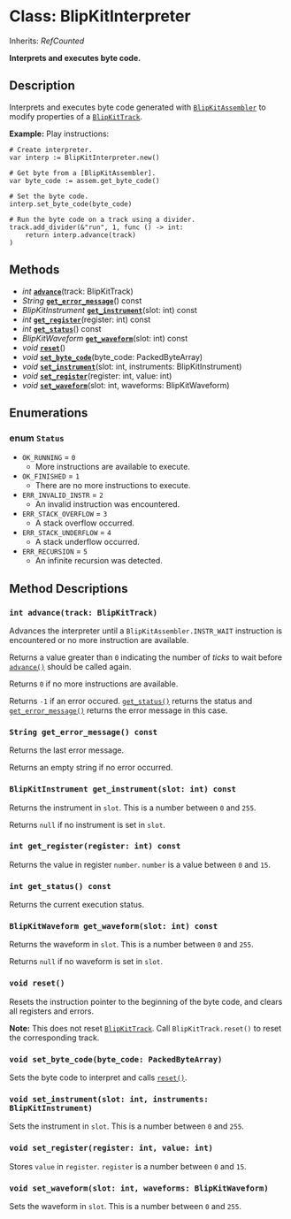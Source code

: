 # Class: BlipKitInterpreter

Inherits: *RefCounted*

**Interprets and executes byte code.**

## Description

Interprets and executes byte code generated with [`BlipKitAssembler`](BlipKitAssembler.md) to modify properties of a [`BlipKitTrack`](BlipKitTrack.md).

**Example:** Play instructions:

```gdscript
# Create interpreter.
var interp := BlipKitInterpreter.new()

# Get byte from a [BlipKitAssembler].
var byte_code := assem.get_byte_code()

# Set the byte code.
interp.set_byte_code(byte_code)

# Run the byte code on a track using a divider.
track.add_divider(&"run", 1, func () -> int:
    return interp.advance(track)
)
```
## Methods

- *int* [**`advance`**](#int-advancetrack-blipkittrack)(track: BlipKitTrack)
- *String* [**`get_error_message`**](#string-get_error_message-const)() const
- *BlipKitInstrument* [**`get_instrument`**](#blipkitinstrument-get_instrumentslot-int-const)(slot: int) const
- *int* [**`get_register`**](#int-get_registerregister-int-const)(register: int) const
- *int* [**`get_status`**](#int-get_status-const)() const
- *BlipKitWaveform* [**`get_waveform`**](#blipkitwaveform-get_waveformslot-int-const)(slot: int) const
- *void* [**`reset`**](#void-reset)()
- *void* [**`set_byte_code`**](#void-set_byte_codebyte_code-packedbytearray)(byte_code: PackedByteArray)
- *void* [**`set_instrument`**](#void-set_instrumentslot-int-instruments-blipkitinstrument)(slot: int, instruments: BlipKitInstrument)
- *void* [**`set_register`**](#void-set_registerregister-int-value-int)(register: int, value: int)
- *void* [**`set_waveform`**](#void-set_waveformslot-int-waveforms-blipkitwaveform)(slot: int, waveforms: BlipKitWaveform)

## Enumerations

### enum `Status`

- `OK_RUNNING` = `0`
	- More instructions are available to execute.
- `OK_FINISHED` = `1`
	- There are no more instructions to execute.
- `ERR_INVALID_INSTR` = `2`
	- An invalid instruction was encountered.
- `ERR_STACK_OVERFLOW` = `3`
	- A stack overflow occurred.
- `ERR_STACK_UNDERFLOW` = `4`
	- A stack underflow occurred.
- `ERR_RECURSION` = `5`
	- An infinite recursion was detected.

## Method Descriptions

### `int advance(track: BlipKitTrack)`

Advances the interpreter until a `BlipKitAssembler.INSTR_WAIT` instruction is encountered or no more instruction are available.

Returns a value greater than `0` indicating the number of *ticks* to wait before [`advance()`](#int-advancetrack-blipkittrack) should be called again.

Returns `0` if no more instructions are available.

Returns `-1` if an error occured. [`get_status()`](#int-get_status-const) returns the status and [`get_error_message()`](#string-get_error_message-const) returns the error message in this case.

### `String get_error_message() const`

Returns the last error message.

Returns an empty string if no error occurred.

### `BlipKitInstrument get_instrument(slot: int) const`

Returns the instrument in `slot`. This is a number between `0` and `255`.

Returns `null` if no instrument is set in `slot`.

### `int get_register(register: int) const`

Returns the value in register `number`. `number` is a value between `0` and `15`.

### `int get_status() const`

Returns the current execution status.

### `BlipKitWaveform get_waveform(slot: int) const`

Returns the waveform in `slot`. This is a number between `0` and `255`.

Returns `null` if no waveform is set in `slot`.

### `void reset()`

Resets the instruction pointer to the beginning of the byte code, and clears all registers and errors.

**Note:** This does not reset [`BlipKitTrack`](BlipKitTrack.md). Call `BlipKitTrack.reset()` to reset the corresponding track.

### `void set_byte_code(byte_code: PackedByteArray)`

Sets the byte code to interpret and calls [`reset()`](#void-reset).

### `void set_instrument(slot: int, instruments: BlipKitInstrument)`

Sets the instrument in `slot`. This is a number between `0` and `255`.

### `void set_register(register: int, value: int)`

Stores `value` in `register`. `register` is a number between `0` and `15`.

### `void set_waveform(slot: int, waveforms: BlipKitWaveform)`

Sets the waveform in `slot`. This is a number between `0` and `255`.


